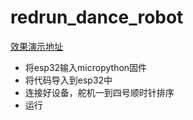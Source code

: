 # redrun_dance_robot
[效果演示地址](https://www.bilibili.com/video/BV1uk4y1u7yL/)

- 将esp32输入micropython固件
- 将代码导入到esp32中
- 连接好设备，舵机一到四号顺时针排序
- 运行
